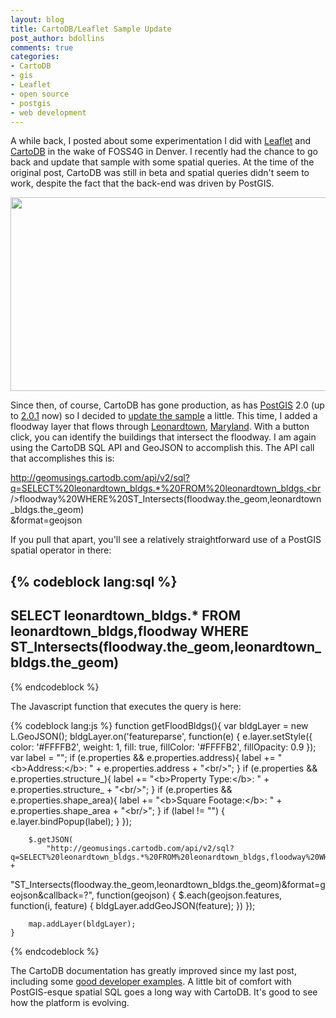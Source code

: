 ```yaml
---
layout: blog
title: CartoDB/Leaflet Sample Update
post_author: bdollins
comments: true
categories:
- CartoDB
- gis
- Leaflet
- open source
- postgis
- web development
---
```


A while back, I posted about some experimentation I did with <a href="http://leaflet.cloudmade.com/" target="_blank">Leaflet</a> and <a href="http://cartodb.com/" target="_blank">CartoDB</a> in the wake of FOSS4G in Denver. I recently had the chance to go back and update that sample with some spatial queries. At the time of the original post, CartoDB was still in beta and spatial queries didn't seem to work, despite the fact that the back-end was driven by PostGIS.

<img alt="" class="aligncenter size-full wp-image-2737" height="310" src="http://geobabble.files.wordpress.com/2012/07/cartodb_spatial_query.png" title="cartodb_spatial_query" width="640" />

<!--more-->

Since then, of course, CartoDB has gone production, as has <a href="http://www.postgis.org" target="_blank">PostGIS</a> 2.0 (up to <a href="http://www.postgis.org/news/20120622/" target="_blank">2.0.1</a> now) so I decided to <a href="http://demo.zekiah.com/propfinder2/" target="_blank">update the sample</a> a little. This time, I added a floodway layer that flows through <a href="http://leonardtown.somd.com/" target="_blank" title="Official Leonardtown home page">Leonardtown</a>, <a href="http://maps.google.com/maps?sugexp=chrome,mod%3D16&amp;q=leonardtown,+md&amp;um=1&amp;ie=UTF-8&amp;hq=&amp;hnear=0x89b768aa0432337d:0x22590e342c11b91b,Leonardtown,+MD&amp;gl=us&amp;sa=X&amp;ei=wRL8T9TIFqno0QGshqC6Bg&amp;ved=0CHwQtgM" target="_blank" title="Leonardtown in Google Maps">Maryland</a>. With a button click, you can identify the buildings that intersect the floodway. I am again using the CartoDB SQL API and GeoJSON to accomplish this. The API call that accomplishes this is:

<a href="http://geomusings.cartodb.com/api/v2/sql?q=SELECT%20leonardtown_bldgs.*%20FROM%20leonardtown_bldgs,floodway%20WHERE%20ST_Intersects(floodway.the_geom,leonardtown_bldgs.the_geom)&amp;format=geojson" target="_blank">http://geomusings.cartodb.com/api/v2/sql?q=SELECT%20leonardtown_bldgs.*%20FROM%20leonardtown_bldgs,<br />floodway%20WHERE%20ST_Intersects(floodway.the_geom,leonardtown_bldgs.the_geom)<br />&amp;format=geojson</a>

If you pull that apart, you'll see a relatively straightforward use of a PostGIS spatial operator in there:

{% codeblock lang:sql %}
--
SELECT leonardtown_bldgs.* FROM leonardtown_bldgs,floodway WHERE ST_Intersects(floodway.the_geom,leonardtown_bldgs.the_geom)
--
{% endcodeblock %}

The Javascript function that executes the query is here:

{% codeblock lang:js %}
	function getFloodBldgs(){
		var bldgLayer = new L.GeoJSON();
        bldgLayer.on('featureparse', function(e) {
          e.layer.setStyle({ color:  '#FFFFB2', weight: 1, fill: true, fillColor: '#FFFFB2', fillOpacity: 0.9 });
		  var label = "";
		  if (e.properties &amp;&amp; e.properties.address){
        		label += "&lt;b&gt;Address:&lt;/b&gt;: " + e.properties.address + "&lt;br/&gt;";
    	  }
		  if (e.properties &amp;&amp; e.properties.structure_){
        		label += "&lt;b&gt;Property Type:&lt;/b&gt;: " + e.properties.structure_ + "&lt;br/&gt;";
    	  }
		  if (e.properties &amp;&amp; e.properties.shape_area){
        		label += "&lt;b&gt;Square Footage:&lt;/b&gt;: " + e.properties.shape_area + "&lt;br/&gt;";
    	  }
		  if (label != "")
		  {
		  	e.layer.bindPopup(label);
		  }
        });
	
        $.getJSON(
            "http://geomusings.cartodb.com/api/v2/sql?q=SELECT%20leonardtown_bldgs.*%20FROM%20leonardtown_bldgs,floodway%20WHERE%20" + 
"ST_Intersects(floodway.the_geom,leonardtown_bldgs.the_geom)&amp;format=geojson&amp;callback=?",
            function(geojson) {
	        $.each(geojson.features, function(i, feature) {
              bldgLayer.addGeoJSON(feature);
            })
        });
		
        map.addLayer(bldgLayer);
	}
{% endcodeblock %}

The CartoDB documentation has greatly improved since my last post, including some <a href="http://developers.cartodb.com/examples.html" target="_blank">good developer examples</a>. A little bit of comfort with PostGIS-esque spatial SQL goes a long way with CartoDB. It's good to see how the platform is evolving.